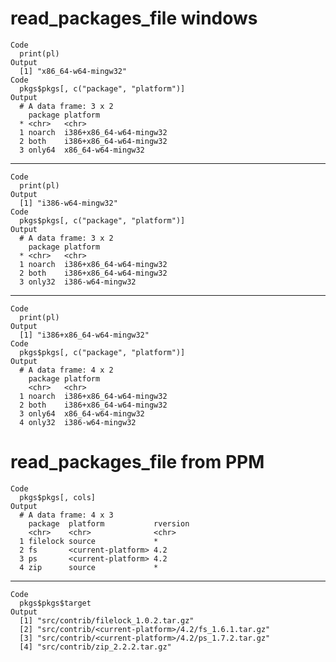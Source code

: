 # read_packages_file windows

    Code
      print(pl)
    Output
      [1] "x86_64-w64-mingw32"
    Code
      pkgs$pkgs[, c("package", "platform")]
    Output
      # A data frame: 3 x 2
        package platform               
      * <chr>   <chr>                  
      1 noarch  i386+x86_64-w64-mingw32
      2 both    i386+x86_64-w64-mingw32
      3 only64  x86_64-w64-mingw32     

---

    Code
      print(pl)
    Output
      [1] "i386-w64-mingw32"
    Code
      pkgs$pkgs[, c("package", "platform")]
    Output
      # A data frame: 3 x 2
        package platform               
      * <chr>   <chr>                  
      1 noarch  i386+x86_64-w64-mingw32
      2 both    i386+x86_64-w64-mingw32
      3 only32  i386-w64-mingw32       

---

    Code
      print(pl)
    Output
      [1] "i386+x86_64-w64-mingw32"
    Code
      pkgs$pkgs[, c("package", "platform")]
    Output
      # A data frame: 4 x 2
        package platform               
        <chr>   <chr>                  
      1 noarch  i386+x86_64-w64-mingw32
      2 both    i386+x86_64-w64-mingw32
      3 only64  x86_64-w64-mingw32     
      4 only32  i386-w64-mingw32       

# read_packages_file from PPM

    Code
      pkgs$pkgs[, cols]
    Output
      # A data frame: 4 x 3
        package  platform           rversion
        <chr>    <chr>              <chr>   
      1 filelock source             *       
      2 fs       <current-platform> 4.2     
      3 ps       <current-platform> 4.2     
      4 zip      source             *       

---

    Code
      pkgs$pkgs$target
    Output
      [1] "src/contrib/filelock_1.0.2.tar.gz"                 
      [2] "src/contrib/<current-platform>/4.2/fs_1.6.1.tar.gz"
      [3] "src/contrib/<current-platform>/4.2/ps_1.7.2.tar.gz"
      [4] "src/contrib/zip_2.2.2.tar.gz"                      

